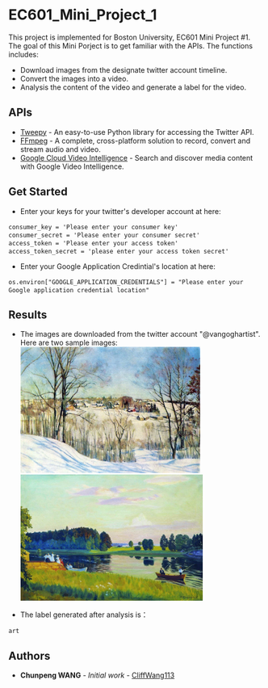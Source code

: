 # EC601_Mini_Project_1
This project is implemented for Boston University, EC601 Mini Project #1. The goal of this Mini Porject is to get familiar with the APIs. The functions includes:

* Download images from the designate twitter account timeline.
* Convert the images into a video.
* Analysis the content of the video and generate a label for the video.

## APIs

* [Tweepy](http://www.tweepy.org/) - An easy-to-use Python library for accessing the Twitter API.
* [FFmpeg](https://www.ffmpeg.org/) - A complete, cross-platform solution to record, convert and stream audio and video.
* [Google Cloud Video Intelligence](https://cloud.google.com/video-intelligence/) - Search and discover media content with Google Video Intelligence.

## Get Started

* Enter your keys for your twitter's developer account at here:

```
consumer_key = 'Please enter your consumer key'
consumer_secret = 'Please enter your consumer secret'
access_token = 'Please enter your access token'
access_token_secret = 'please enter your access token secret'
```

* Enter your Google Application Credintial's location at here:

```
os.environ["GOOGLE_APPLICATION_CREDENTIALS"] = "Please enter your Google application credential location"
```

## Results

* The images are downloaded from the twitter account "@vangoghartist". Here are two sample images:
<img src="https://github.com/CliffWang113/EC601_Mini_Project_1/blob/master/image_0.jpg" height="250"><img src="https://github.com/CliffWang113/EC601_Mini_Project_1/blob/master/image_1.jpg" height="250">

* The label generated after analysis is：

```
art
```

## Authors

* **Chunpeng WANG** - *Initial work* - [CliffWang113](https://github.com/CliffWang113)

